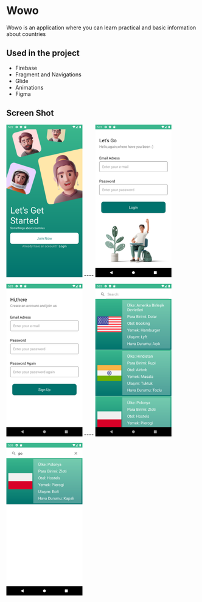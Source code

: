 # Wowo

 Wowo is an application where you can learn practical and basic information about countries

 ## Used in the project

 - Firebase
 - Fragment and Navigations
 - Glide
 - Animations
 - Figma
 
 ## Screen Shot
<img src="https://raw.githubusercontent.com/Mustafa-mst/WowoProject/master/Screenshot_1678371764.png" width="200" height="400"> ---- <img src="https://raw.githubusercontent.com/Mustafa-mst/WowoProject/master/Screenshot_1678371783.png" width="200" height="400">

 <img src="https://raw.githubusercontent.com/Mustafa-mst/WowoProject/master/Screenshot_1678371788.png" width="200" height="400"> ----  <img src="https://raw.githubusercontent.com/Mustafa-mst/WowoProject/master/Screenshot_1678371830.png" width="200" height="400">

<img src="https://raw.githubusercontent.com/Mustafa-mst/WowoProject/master/Screenshot_1678371993.png" width="200" height="400">
